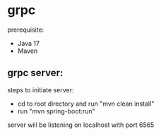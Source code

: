 # grpc

prerequisite:
- Java 17
- Maven

## grpc server:

steps to initiate server:
- cd to root directory and run "mvn clean install"
- run "mvn spring-boot:run"

server will be listening on localhost with port 6565

